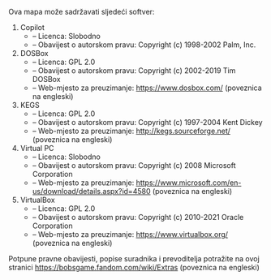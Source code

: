 ﻿Ova mapa može sadržavati sljedeći softver:

1. Copilot
   - – Licenca: Slobodno
   - – Obavijest o autorskom pravu: Copyright (c) 1998-2002 Palm, Inc.
2. DOSBox
   - – Licenca: GPL 2.0
   - – Obavijest o autorskom pravu: Copyright (c) 2002-2019 Tim DOSBox
   - – Web-mjesto za preuzimanje: https://www.dosbox.com/ (poveznica na engleski)
3. KEGS
   - – Licenca: GPL 2.0
   - – Obavijest o autorskom pravu: Copyright (c) 1997-2004 Kent Dickey
   - – Web-mjesto za preuzimanje: http://kegs.sourceforge.net/ (poveznica na engleski)
4. Virtual PC
   - – Licenca: Slobodno
   - – Obavijest o autorskom pravu: Copyright (c) 2008 Microsoft Corporation
   - – Web-mjesto za preuzimanje: https://www.microsoft.com/en-us/download/details.aspx?id=4580 (poveznica na engleski)
5. VirtualBox
   - – Licenca: GPL 2.0
   - – Obavijest o autorskom pravu: Copyright (c) 2010-2021 Oracle Corporation
   - – Web-mjesto za preuzimanje: https://www.virtualbox.org/ (poveznica na engleski)

Potpune pravne obavijesti, popise suradnika i prevoditelja potražite na ovoj stranici https://bobsgame.fandom.com/wiki/Extras (poveznica na engleski)
